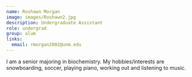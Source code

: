 ```yaml
---
name: Roshawn Morgan
image: images/Roshawn2.jpg
description: Undergraduate Assistant
role: undergrad
group: alum
links:
  email: rmorgan2002@unm.edu
---
```


I am a senior majoring in biochemistry. My hobbies/interests are snowboarding, soccer, playing piano, working out and listening to music.
